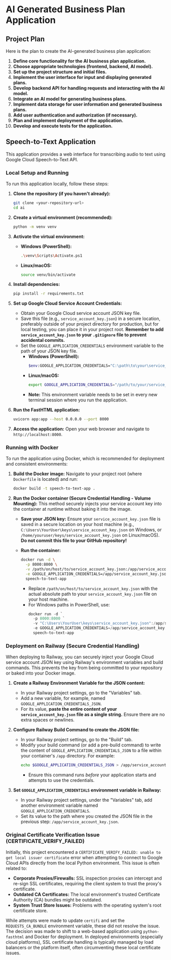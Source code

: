 # AI Generated Business Plan Application

## Project Plan

Here is the plan to create the AI-generated business plan application:

1.  **Define core functionality for the AI business plan application.**
2.  **Choose appropriate technologies (frontend, backend, AI model).**
3.  **Set up the project structure and initial files.**
4.  **Implement the user interface for input and displaying generated plans.**
5.  **Develop backend API for handling requests and interacting with the AI model.**
6.  **Integrate an AI model for generating business plans.**
7.  **Implement data storage for user information and generated business plans.**
8.  **Add user authentication and authorization (if necessary).**
9.  **Plan and implement deployment of the application.**
10. **Develop and execute tests for the application.**

## Speech-to-Text Application

This application provides a web interface for transcribing audio to text using Google Cloud Speech-to-Text API.

### Local Setup and Running

To run this application locally, follow these steps:

1.  **Clone the repository (if you haven't already):**
    ```bash
    git clone <your-repository-url>
    cd ai
    ```

2.  **Create a virtual environment (recommended):**
    ```bash
    python -m venv venv
    ```

3.  **Activate the virtual environment:**
    *   **Windows (PowerShell):**
        ```bash
        .\venv\Scripts\Activate.ps1
        ```
    *   **Linux/macOS:**
        ```bash
        source venv/bin/activate
        ```

4.  **Install dependencies:**
    ```bash
    pip install -r requirements.txt
    ```

5.  **Set up Google Cloud Service Account Credentials:**
    *   Obtain your Google Cloud service account JSON key file.
    *   Save this file (e.g., `service_account_key.json`) in a secure location, preferably outside of your project directory for production, but for local testing, you can place it in your project root. **Remember to add `service_account_key.json` to your `.gitignore` file to prevent accidental commits.**
    *   Set the `GOOGLE_APPLICATION_CREDENTIALS` environment variable to the path of your JSON key file.
        *   **Windows (PowerShell):**
            ```bash
            $env:GOOGLE_APPLICATION_CREDENTIALS="C:\path\to\your\service_account_key.json"
            ```
        *   **Linux/macOS:**
            ```bash
            export GOOGLE_APPLICATION_CREDENTIALS="/path/to/your/service_account_key.json"
            ```
        *   **Note:** This environment variable needs to be set in every new terminal session where you run the application.

6.  **Run the FastHTML application:**
    ```bash
    uvicorn app:app --host 0.0.0.0 --port 8000
    ```

7.  **Access the application:**
    Open your web browser and navigate to `http://localhost:8000`.

### Running with Docker

To run the application using Docker, which is recommended for deployment and consistent environments:

1.  **Build the Docker image:**
    Navigate to your project root (where `Dockerfile` is located) and run:
    ```bash
    docker build -t speech-to-text-app .
    ```

2.  **Run the Docker container (Secure Credential Handling - Volume Mounting):**
    This method securely injects your service account key into the container at runtime without baking it into the image.

    *   **Save your JSON key:** Ensure your `service_account_key.json` file is saved in a secure location on your host machine (e.g., `C:\Users\YourUser\keys\service_account_key.json` on Windows, or `/home/youruser/keys/service_account_key.json` on Linux/macOS). **Do not commit this file to your GitHub repository!**

    *   **Run the container:**
        ```bash
        docker run -d \
          -p 8000:8000 \
          -v /path/on/host/to/service_account_key.json:/app/service_account_key.json \
          -e GOOGLE_APPLICATION_CREDENTIALS=/app/service_account_key.json \
          speech-to-text-app
        ```
        *   Replace `/path/on/host/to/service_account_key.json` with the actual absolute path to your `service_account_key.json` file on your host machine.
        *   For Windows paths in PowerShell, use:
            ```powershell
            docker run -d `
              -p 8000:8000 `
              -v "C:\Users\YourUser\keys\service_account_key.json":/app/service_account_key.json `
              -e GOOGLE_APPLICATION_CREDENTIALS=/app/service_account_key.json `
              speech-to-text-app
            ```

### Deployment on Railway (Secure Credential Handling)

When deploying to Railway, you can securely inject your Google Cloud service account JSON key using Railway's environment variables and build commands. This prevents the key from being committed to your repository or baked into your Docker image.

1.  **Create a Railway Environment Variable for the JSON content:**
    *   In your Railway project settings, go to the "Variables" tab.
    *   Add a new variable, for example, named `GOOGLE_APPLICATION_CREDENTIALS_JSON`.
    *   For its value, **paste the entire content of your `service_account_key.json` file as a single string.** Ensure there are no extra spaces or newlines.

2.  **Configure Railway Build Command to create the JSON file:**
    *   In your Railway project settings, go to the "Build" tab.
    *   Modify your build command (or add a pre-build command) to write the content of `GOOGLE_APPLICATION_CREDENTIALS_JSON` to a file within your container's `/app` directory. For example:
        ```bash
        echo $GOOGLE_APPLICATION_CREDENTIALS_JSON > /app/service_account_key.json
        ```
        *   Ensure this command runs *before* your application starts and attempts to use the credentials.

3.  **Set `GOOGLE_APPLICATION_CREDENTIALS` environment variable in Railway:**
    *   In your Railway project settings, under the "Variables" tab, add another environment variable named `GOOGLE_APPLICATION_CREDENTIALS`.
    *   Set its value to the path where you created the JSON file in the previous step: `/app/service_account_key.json`.

### Original Certificate Verification Issue (CERTIFICATE_VERIFY_FAILED)

Initially, this project encountered a `CERTIFICATE_VERIFY_FAILED: unable to get local issuer certificate` error when attempting to connect to Google Cloud APIs directly from the local Python environment. This issue is often related to:

*   **Corporate Proxies/Firewalls:** SSL inspection proxies can intercept and re-sign SSL certificates, requiring the client system to trust the proxy's certificate.
*   **Outdated CA Certificates:** The local environment's trusted Certificate Authority (CA) bundles might be outdated.
*   **System Trust Store Issues:** Problems with the operating system's root certificate store.

While attempts were made to update `certifi` and set the `REQUESTS_CA_BUNDLE` environment variable, these did not resolve the issue. The decision was made to shift to a web-based application using `python-fasthtml` and Docker for deployment. In deployed environments (especially cloud platforms), SSL certificate handling is typically managed by load balancers or the platform itself, often circumventing these local certificate issues.